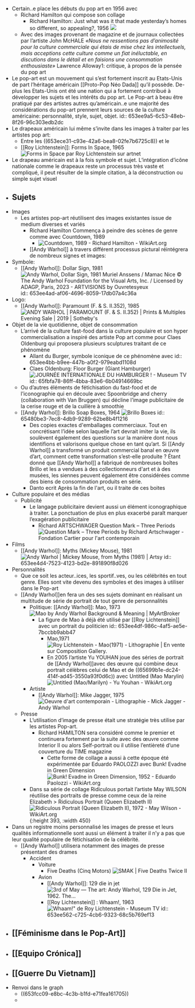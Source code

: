 - Certain..e place les débuts du pop art en 1956 avec
	- Richard Hamilton qui compose son collage
		- Richard Hamilton: Just what was it that made yesterday’s homes so different, so appealing?, 1956 ![](https://media.tate.org.uk/art/images/work/P/P11/P11358_10.jpg)
	- Avec des images provenant de magazine et de journaux collectées par l’artiste John McHALE
	  *«Nous ne ressentions pas d’animosité pour la culture commerciale qui étais de mise chez les intellectuels, mais acceptions cette culture comme un fiat inéluctable, en discutions dans le détail et en faisions une consommation enthousiaste»*
	  Lawrence Alloway1: critique, à propos de la pensée du pop art
- Le pop-art est un mouvement qui s’est fortement inscrit au Etats-Unis de part l’héritage américain [[Proto-Pop Néo Dada]] qu’il possède. De-plus les Etats-Unis ont été une nation qui a fortement contribué à développer les sujets et les intérêts du pop art. Le Pop-art à beau être pratiqué par des artistes autres qu’américain..e une majorité des considérations du pop-art prennent leurs sources de la culture américaine: personnalité, style, sujet, objet.
  id:: 653ee9a5-6c53-48eb-8f26-96c303edb2dc
- Le drapeaux américain lui même s’invite dans les images à traiter par les artistes pop art:
	- Entre les ((653ece31-c93e-42a6-bea8-02fe7b6725c8)) et le
	- [[Roy Lichtenstein]]: Forms In Space, 1965 ![Forms in Space par Roy Lichtenstein sur artnet](https://www.artnet.fr/WebServices/images/ll70149lldOy9GFgaSeR3CfDrCWvaHBOcoKaE/roy-lichtenstein-forms-in-space.jpg)
- Le drapeau américain est à la fois symbole et sujet. L’intégration d’icône nationale comme le drapeaux reste un processus très vaste et compliqué, il peut résulter de la simple citation, à la déconstruction ou simple sujet visuel
- ## Sujets
- Images
	- Les artistes pop-art réutilisent des images existantes issue de medium diverses et variés
		- Richard Hamilton Commença à peindre des scènes de genre comme avec Countdown, 1989
			- ![Countdown, 1989 - Richard Hamilton - WikiArt.org](https://uploads2.wikiart.org/images/richard-hamilton/countdown-1989.jpg!Large.jpg)
		- [[Andy Warhol]] à travers différent processus pictural réintégrera de nombreux signes et images:
- Symbole:
	- [[Andy Warhol]]: Dollar Sign, 1981 ![Andy Warhol, Dollar Sign, 1981 Muriel Anssens / Mamac Nice © The Andy Warhol  Foundation for the Visual Arts, Inc. / Licensed by ADAGP, Paris, 2023 -  ARTVISIONS by Ouvretesyeux](https://artvisions.fr/wp-content/uploads/2023/02/Capture-decran-2023-02-08-a-15.36.07.png)
	  id:: 653ee4ad-af06-4696-8059-17db07a4c36a
- Logo:
	- [[Andy Warhol]]: Paramount (F. & S. II.352), 1985 ![ANDY WARHOL | PARAMOUNT (F. & S. II.352) | Prints & Multiples Evening Sale  | 2019 | Sotheby's](https://sothebys-md.brightspotcdn.com/bc/bd/c67547184058b8787da3c5790192/n10053-16-web.jpg)
- Objet de la vie quotidienne, objet de consommation
	- L’arrivé de la culture fast-food dans la culture populaire et son hyper commercialisation a inspiré des artiste Pop art comme pour Claes Oldenburg qui proposera plusieurs sculptures traitant de ce phénomène
		- Allant du Burger, symbole iconique de ce phénomène avec 
		  id:: 653ee4bb-b9ee-447b-a0f2-979eabd1108d
		- Claes Oldenburg: Floor Burger (Giant Hamburger) ![JOURNÉE INTERNATIONALE DU HAMBURGER ! - Museum TV](https://www.museumtv.art/wp-content/uploads/2018/10/Claes-Oldenburg-hamburger-museumtv-02.jpg)
		  id:: 65fbfa78-86ff-4bba-83e6-6b04914669bc
	- Ou d’autres éléments de fétichisation du fast-food et de l’iconographie qui en découle avec Spoonbridge and cherry (collaboration with Van Bruggen) qui décline l’image publicitaire de la cerise rouge et de la cuillère à smoothie
	- [[Andy Warhol]]: Brillo Soap Boxes, 1964 ![Brillo Boxes](https://iiif.micr.io/imOEx/full/%5E1200,/0/default.jpg)
	  id:: 65480be3-7ec8-4db9-9289-62be8b4f1216
		- Des copies exactes d'emballages commerciaux. Tout en concrétisant l’idée selon laquelle l’art devrait imiter la vie, ils soulèvent également des questions sur la manière dont nous identifions et valorisons quelque chose en tant qu’art. Si [[Andy Warhol]] a transformé un produit commercial banal en œuvre d’art, comment cette transformation s’est-elle produite ? Étant donné que [[Andy Warhol]] a fabriqué de nombreuses boîtes Brillo et les a vendues à des collectionneurs d'art et à des musées, les siennes peuvent également être considérées comme des biens de consommation produits en série.
		- Danto ecrit Après la fin de l'art, ou il traite de ces boites
- Culture populaire et des médias
	- Publicité
		- Le langage publicitaire devient aussi un élément iconographique à traiter. La ponctuation de plus en plus exacerbé paraît marquer l’exagération publicitaire
			- Richard ARTSCHWAGER Question Mark – Three Periods ![Question Mark – Three Periods by Richard Artschwager - Fondation Cartier  pour l'art contemporain](https://medias.fondationcartier.com/fondation/images/artwork-images/COL-ART-0067.jpg)
- Films
	- [[Andy Warhol]]: Myths (Mickey Mouse), 1981 ![Andy Warhol | Mickey Mouse, from Myths (1981) | Artsy](https://d7hftxdivxxvm.cloudfront.net/?height=800&quality=85&resize_to=fit&src=https%3A%2F%2Fd32dm0rphc51dk.cloudfront.net%2FM7A3gAfvQ6Farcen-3HoOQ%2Fnormalized.jpg&width=794)
	  id:: 653ee4d4-7523-4123-bd2e-891890f8d026
- Personnalités
	- Que ce soit les acteur..ices, les sportif..ves, ou les célébrités en tout genre. Elles sont vite devenu des symboles et des images à utiliser dans le Pop-art
	- [[Andy Warhol]]en fera un des ses sujets dominant en réalisant un multitude de série de portrait de tout genre de personnalités
		- Politique: [[Andy Warhol]]: Mao, 1973 ![Mao by Andy Warhol Background & Meaning | MyArtBroker](https://cdn.sanity.io/images/dqllnil6/production/a95bf5851797a2db87b8714d26688d16d4aadac4-603x600.jpg?w=1920&q=60&auto=format)
			- La figure de Mao à déjà été utilisé par [[Roy Lichtenstein]] avec un portrait du politicien 
			  id:: 653ee4df-986c-4af5-ae5e-7bccbb9abb47
				- Mao,1971 ![Roy Lichtenstein - Mao(1971) - Lithographie | En vente sur Composition  Gallery.](https://media.composition.gallery/artworkpic/roy-lichtenstein-mao-lithograph-available-for-sale-on-composition-gallery1641212219-20590_371x500.jpeg)
				- En 2005 l’artiste Yu YOUHAN joue des séries de portrait de [[Andy Warhol]]avec des œuvre qui combine deux portrait célèbres celui de Mao et de ((65699b1e-dc24-414f-ad45-3550a93f0d6c)) avec Untitled (Mao Marylin) ![Untitled (Mao/Marilyn) - Yu Youhan - WikiArt.org](https://uploads1.wikiart.org/images/yu-youhan/untitled-mao-marilyn.jpg!Large.jpg)
		- Artiste
			- [[Andy Warhol]]: Mike Jagger, 1975 ![Oeuvre d'art contemporain - Lithographie - Mick Jagger - Andy Warhol](https://www.artalistic.com/media/catalog/product/cache/1/image/1800x/040ec09b1e35df139433887a97daa66f/e/l/el_pa.0122_005.jpg)
	- Presse
		- L’utilisation d’image de presse était une stratégie très utilise par les artistes Pop-art.
			- Richard HAMILTON sera considéré comme le premier et continuera fortement par la suite avec des œuvre comme Interior II ou alors Self-portrait ou il utilise l’entièreté d’une couverture du TIME magazine
				- Cette forme de collage a aussi à cette époque été expérimentée par Eduardo PAOLOZZI avec Bunk! Evadne in Green Dimension ![Bunk! Evadne in Green Dimension, 1952 - Eduardo Paolozzi - WikiArt.org](https://uploads5.wikiart.org/images/eduardo-paolozzi/bunk-evadne-in-green-dimension-1952.jpg!Large.jpg)
		- Dans sa série de collage Ridiculous portait l’artiste May WILSON réutilise des portraits de presse comme ceux de la reine Elizabeth > Ridiculous Portrait (Queen Elizabeth II) ![Ridiculous Portrait (Queen Elizabeth II), 1972 - May Wilson - WikiArt.org](https://uploads6.wikiart.org/images/may-wilson/ridiculous-portrait-queen-elizabeth-ii-1972.jpg){:height 393, :width 450}
- Dans un registre moins personnalisé les images de presse et leurs qualités informationnelle sont aussi un élément à traiter il n’y a pas que leur qualité populaire de fétichisation de la célébrité.
	- [[Andy Warhol]] utilisera notamment des images de presse présentant des drames
		- Accident
			- Voiture
				- Five Deaths (Cinq Motors) ![SMAK | Five Deaths Twice II](https://images.memorix.nl/pwv/thumb/fullsize/09e56192-46fd-90d8-4504-bc0d789b02d7.jpg)
			- Avion
				- [[Andy Warhol]]: 129 die in jet ![3rd of May — The art: Andy Warhol, 129 Die in Jet, 1962. The...](https://64.media.tumblr.com/tumblr_lucjfnfSfL1qe0into1_400.jpg)
				- [[Roy Lichtenstein]] : Whaam!, 1963 ![Whaam!" de Roy Lichtenstein - Museum TV](https://www.museumtv.art/wp-content/uploads/2021/05/A3EBA35F-5D0C-4360-ADA5-B1B6B4BF4ABA.jpeg)
				  id:: 653ee562-c725-4cb6-9323-68c5b769ef13
- ## [[Féminisme dans le Pop-Art]]
- ## [[Equipo Crónica]]
- ## [[Guerre Du Vietnam]]
- Renvoi dans le graph
	- ((653fcc09-e8bc-4c3b-b1fd-e71fea161705))
	-